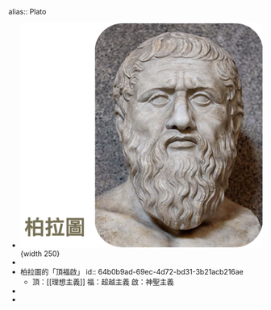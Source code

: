 alias:: Plato

- ![image.png](../assets/image_1689301356135_0.png){width 250}
-
- 柏拉圖的「頂福啟」
  id:: 64b0b9ad-69ec-4d72-bd31-3b21acb216ae
	- 頂：[[理想主義]]
	  福：超越主義
	  啟：神聖主義
-
-